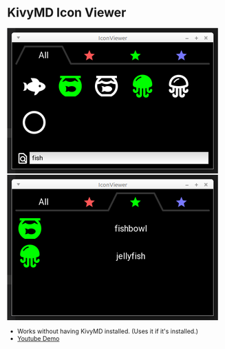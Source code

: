 # KivyMD Icon Viewer

![](screenshot/0001.png)
![](screenshot/0002.png)

- Works without having KivyMD installed. (Uses it if it's installed.)
- [Youtube Demo]()
